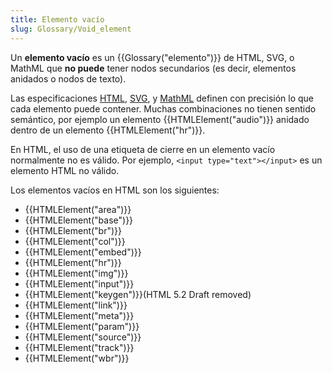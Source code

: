 ```yaml
---
title: Elemento vacío
slug: Glossary/Void_element
---
```


Un **elemento vacío** es un {{Glossary("elemento")}} de HTML, SVG, o MathML que **no puede** tener nodos secundarios (es decir, elementos anidados o nodos de texto).

Las especificaciones [HTML](https://html.spec.whatwg.org/multipage/), [SVG](https://www.w3.org/TR/SVG2/), y [MathML](https://www.w3.org/TR/MathML3/) definen con precisión lo que cada elemento puede contener. Muchas combinaciones no tienen sentido semántico, por ejemplo un elemento {{HTMLElement("audio")}} anidado dentro de un elemento {{HTMLElement("hr")}}.

En HTML, el uso de una etiqueta de cierre en un elemento vacío normalmente no es válido. Por ejemplo, `<input type="text"></input>` es un elemento HTML no válido.

Los elementos vacíos en HTML son los siguientes:

- {{HTMLElement("area")}}
- {{HTMLElement("base")}}
- {{HTMLElement("br")}}
- {{HTMLElement("col")}}
- {{HTMLElement("embed")}}
- {{HTMLElement("hr")}}
- {{HTMLElement("img")}}
- {{HTMLElement("input")}}
- {{HTMLElement("keygen")}}(HTML 5.2 Draft removed)
- {{HTMLElement("link")}}
- {{HTMLElement("meta")}}
- {{HTMLElement("param")}}
- {{HTMLElement("source")}}
- {{HTMLElement("track")}}
- {{HTMLElement("wbr")}}
